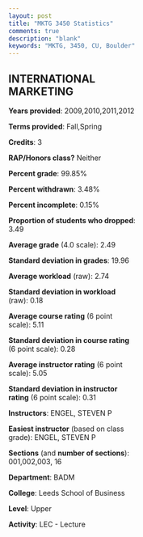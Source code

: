 ```yaml
---
layout: post
title: "MKTG 3450 Statistics"
comments: true
description: "blank"
keywords: "MKTG, 3450, CU, Boulder"
--- 
```

<head>
<script src="https://ajax.googleapis.com/ajax/libs/jquery/2.1.3/jquery.min.js"></script>
<script src="https://dl.dropboxusercontent.com/s/pc42nxpaw1ea4o9/highcharts.js?dl=0"></script>
<!-- <script src="../assets/js/highcharts.js"></script> -->
<style type="text/css">@font-face {
	font-family: "Bebas Neue";
	src: url(https://www.filehosting.org/file/details/544349/BebasNeue%20Regular.otf) format("opentype");
	}
	h1.Bebas { 
		font-family: "Bebas Neue", Verdana, Tahoma;
	}
</style>
</head>
<body>
	<div id="container" style="float: right; width: 45%; height: 88%; margin-left: 2.5%; margin-right: 2.5%;"></div>
	<script language="JavaScript">
		$(document).ready(function() {
		var chart = {type: 'column'};
		var title = {text: 'Grade Distribution'};
		var xAxis = {categories: ['A','B','C','D','F'],crosshair: true};
		var yAxis = {min: 0,title: {text: 'Percentage'}};
		var tooltip = {headerFormat: '<center><b><span style="font-size:20px">{point.key}</span></b></center>',
		               pointFormat: '<td style="padding:0"><b>{point.y:.1f}%</b></td>',
		               footerFormat: '</table>',shared: true,useHTML: true};
		var plotOptions = {column: {pointPadding: 0.0,borderWidth: 0}};  
		var credits = {enabled: false};var series= [{name: 'Percent',data: [14.31,43.45,27.07,8.79,6.38,]}];
		var json = {};
		json.chart = chart;
		json.title = title;
		json.tooltip = tooltip;
		json.xAxis = xAxis;
		json.yAxis = yAxis;  
		json.series = series;
		json.plotOptions = plotOptions;  
		json.credits = credits;
		$('#container').highcharts(json);
	});
	</script>
</body>
			   
## INTERNATIONAL MARKETING

**Years provided**: 2009,2010,2011,2012

**Terms provided**: Fall,Spring

**Credits**: 3

**RAP/Honors class?** Neither

**Percent grade**: 99.85%

**Percent withdrawn**: 3.48%

**Percent incomplete**: 0.15%

**Proportion of students who dropped**: 3.49

**Average grade** (4.0 scale): 2.49

**Standard deviation in grades**: 19.96

**Average workload** (raw): 2.74

**Standard deviation in workload** (raw): 0.18

**Average course rating** (6 point scale): 5.11

**Standard deviation in course rating** (6 point scale): 0.28

**Average instructor rating** (6 point scale): 5.05

**Standard deviation in instructor rating** (6 point scale): 0.31

**Instructors**: ENGEL, STEVEN P

**Easiest instructor** (based on class grade): ENGEL, STEVEN P

**Sections** (and **number of sections**): 001,002,003, 16

**Department**: BADM

**College**: Leeds School of Business

**Level**: Upper

**Activity**: LEC - Lecture